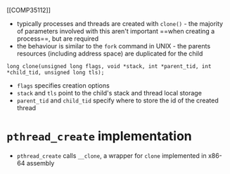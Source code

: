 [[COMP35112]]

- typically processes and threads are created with `clone()` - the majority of parameters involved with this aren't important ==when creating a process==, but are required
- the behaviour is similar to the `fork` command in UNIX - the parents resources (including address space) are duplicated for the child

```
long clone(unsigned long flags, void *stack, int *parent_tid, int *child_tid, unsigned long tls);
```

- `flags` specifies creation options
- `stack` and `tls` point to the child's stack and thread local storage
- `parent_tid` and `child_tid` specify where to store the id of the created thread


# `pthread_create` implementation

- `pthread_create` calls `__clone`, a wrapper for `clone` implemented in x86-64 assembly